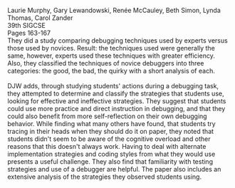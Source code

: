 Laurie Murphy, Gary Lewandowski, Renée McCauley, Beth Simon, Lynda Thomas, Carol Zander<br>
39th SIGCSE<br>
Pages 163-167<br>
They did a study comparing debugging techniques used by experts versus those used by novices. Result: the techniques used were generally the same, however, experts used these techniques with greater efficiency.<br>
Also, they classified the techniques of novice debuggers into three categories: the good, the bad, the quirky with a short analysis of each.<br>
<br>
DJW adds, through studying students' actions during a debugging task, they attempted to determine and classify the strategies that students use, looking for effective and ineffective strategies.  They suggest that students could use more practice and direct instruction in debugging, and that they could also benefit from more self-reflection on their own debugging behavior.  While finding what many others have found, that students try tracing in their heads when they should do it on paper, they noted that students didn't seem to be aware of the cognitive overload and other reasons that this doesn't always work.  Having to deal with alternate implementation strategies and coding styles from what they would use presents a useful challenge.  They also find that familiarity with testing strategies and use of a debugger are helpful.  The paper also includes an extensive analysis of the strategies they observed students using.